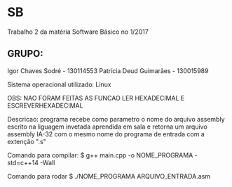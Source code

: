 # SB
Trabalho 2 da matéria Software Básico no 1/2017

## GRUPO:
Igor Chaves Sodré - 130114553
Patrícia Deud Guimarães - 130015989

Sistema operacional utilizado: Linux

OBS: NAO FORAM FEITAS AS FUNCAO LER HEXADECIMAL E ESCREVERHEXADECIMAL

Descricao: programa recebe como parametro o nome do arquivo assembly escrito na liguagem invetada aprendida em sala e retorna um arquivo assembly IA-32 com o mesmo nome do programa de entrada com a extenção ".s"

Comando para compilar:
	$ g++ main.cpp -o NOME_PROGRAMA -std=c++14 -Wall

Comando para rodar
	$ ./NOME_PROGRAMA ARQUIVO_ENTRADA.asm

